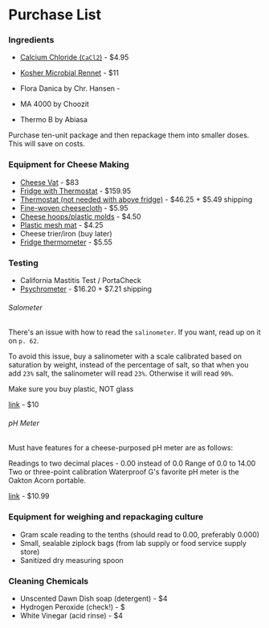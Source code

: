 # Purchase List

### Ingredients

* [Calcium Chloride (`CaCl2`)](http://www.cheesemaking.com/calciumchloride.html) - $4.95
* [Kosher Microbial Rennet](http://www.thecheesemaker.com/categories/Ingredients/Rennet/) - $11

* Flora Danica by Chr. Hansen - 
* MA 4000 by Choozit
* Thermo B by Abiasa

Purchase ten-unit package and then repackage them into smaller doses. This will save on costs.

### Equipment for Cheese Making

* [Cheese Vat](http://www.amazon.com/Winware-Stainless-Quart-Double-Boiler/dp/B001ASCU3Q/ref=cm_cr_pr_pdt_img_top?ie=UTF8) - $83
* [Fridge with Thermostat](http://www.ebay.com/itm/Haier-4-6-cu-ft-Compact-Mini-Refrigerator-Black-Cabinet-w-Locking-Glass-Door-/261669560598?pt=Small_Kitchen_Appliances_US&hash=item3cecb8a116) - $159.95
* [Thermostat (not needed with above fridge)](http://www.amazon.com/Refrigerator-Freezer-Thermostat-Temperature-Controller/dp/B000EXROSE/ref=sr_1_4?ie=UTF8&qid=1418104394&sr=8-4&keywords=thermostat+refrigerator) - $46.25 + $5.49 shipping
* [Fine-woven cheesecloth](http://www.cheesemaking.com/shop/cheesecloth-for-lining-cheese-molds.html) - $5.95
* [Cheese hoops/plastic molds](http://www.cheesemaking.com/store/p/43-Ricotta-Mold-1.html) - $4.50
* [Plastic mesh mat](http://www.cheesemaking.com/shop/cheese-ripening-mat-fine-mesh.html) - $4.25
* Cheese trier/iron (buy later)
* [Fridge thermometer](http://www.amazon.com/Taylor-5924-Service-Freezer-Refrigerator-Thermometer/dp/B000BPE88E) - $5.55

### Testing

* California Mastitis Test / PortaCheck
* [Psychrometer](http://www.ebay.com/itm/PSYCHROMETER-WET-DRY-BULB-HYGROMETER-/330964760556?pt=LH_DefaultDomain_0&hash=item4d0f0977ec) - $16.20 + $7.21 shipping

###### Salometer

There's an issue with how to read the `salinometer`. If you want, read up on it on `p. 62`. 

To avoid this issue, buy a salinometer with a scale calibrated based on saturation by weight, instead of the percentage of salt, so that when you add `23%` salt, the salinometer will read `23%`. Otherwise it will read `90%`.

Make sure you buy plastic, NOT glass

[link](http://www.ebay.com/itm/Electric-LED-Salinity-Meter-Salty-Check-Food-Salinometer-Waterproof-Salt-Tester-/281291353529?pt=LH_DefaultDomain_0&hash=item417e456db9) - $10

###### pH Meter

Must have features for a cheese-purposed pH meter are as follows:

Readings to two decimal places - 0.00 instead of 0.0
Range of 0.0 to 14.00
Two or three-point calibration
Waterproof
G's favorite pH meter is the Oakton Acorn portable.

[link](http://www.amazon.com/Ph-Test-Strips-Increments-Sensitive/dp/B004U1PHJY/ref=sr_1_2?ie=UTF8&qid=1418103725&sr=8-2&keywords=accurate+pH+strips) - $10.99

### Equipment for weighing and repackaging culture

* Gram scale reading to the tenths (should read to 0.00, preferably 0.000)
* Small, sealable ziplock bags (from lab supply or food service supply store)
* Sanitized dry measuring spoon

### Cleaning Chemicals

* Unscented Dawn Dish soap (detergent) - $4
* Hydrogen Peroxide (check!) - $
* White Vinegar (acid rinse) - $4